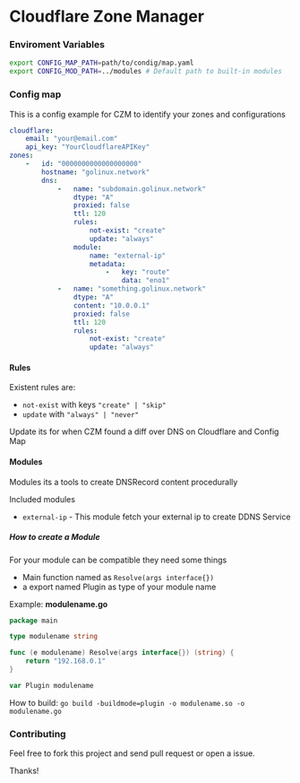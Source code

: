 # Cloudflare Zone Manager


### Enviroment Variables

```bash
export CONFIG_MAP_PATH=path/to/condig/map.yaml
export CONFIG_MOD_PATH=../modules # Default path to built-in modules
```

### Config map
 This is a config example for CZM to identify your zones and configurations

```yaml
cloudflare:
    email: "your@email.com"
    api_key: "YourCloudflareAPIKey"
zones:
    -   id: "0000000000000000000"
        hostname: "golinux.network"
        dns:
            -   name: "subdomain.golinux.network"
                dtype: "A"
                proxied: false
                ttl: 120
                rules:
                    not-exist: "create"
                    update: "always"
                module:
                    name: "external-ip"
                    metadata:
                        -   key: "route"
                            data: "eno1"
            -   name: "something.golinux.network"
                dtype: "A"
                content: "10.0.0.1"
                proxied: false
                ttl: 120
                rules:
                    not-exist: "create"
                    update: "always"
```

#### Rules

Existent rules are:
 - `not-exist` with keys `"create" | "skip"`
 - `update` with `"always" | "never"`
 
 Update its for when CZM found a diff over DNS on Cloudflare and Config Map
 

#### Modules
Modules its a tools to create DNSRecord content procedurally

Included modules
 - `external-ip` - This module fetch your external ip to create DDNS Service
 
##### How to create a Module

For your module can be compatible they need some things

- Main function named as `Resolve(args interface{})`
- a export named Plugin as type of your module name

Example: **modulename.go**
```go
package main

type modulename string

func (e modulename) Resolve(args interface{}) (string) {
	return "192.168.0.1"
}

var Plugin modulename
```

How to build:
`go build -buildmode=plugin -o modulename.so -o modulename.go`


### Contributing

Feel free to fork this project and send pull request or open a issue.

Thanks!